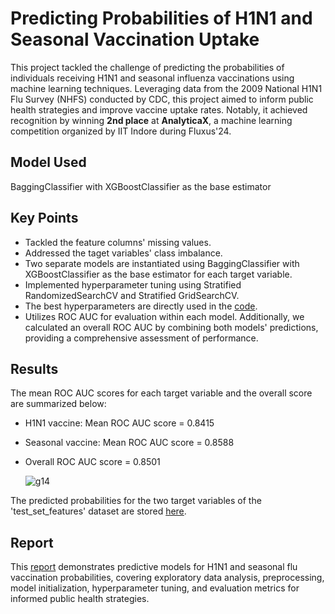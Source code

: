 

#  Predicting Probabilities of  H1N1 and Seasonal Vaccination Uptake

This project tackled the challenge of predicting the probabilities of individuals receiving H1N1 and seasonal influenza vaccinations using machine learning techniques. Leveraging data from the 2009 National H1N1 Flu Survey (NHFS) conducted by CDC, this project aimed to inform public health strategies and improve vaccine uptake rates. Notably, it achieved recognition by winning **2nd place** at **AnalyticaX**, a machine learning competition organized by IIT Indore during Fluxus'24.



## Model Used
BaggingClassifier with XGBoostClassifier as the base estimator
## Key Points
* Tackled the feature columns' missing values.
* Addressed the taget variables' class imbalance. 
* Two separate models are instantiated using BaggingClassifier with XGBoostClassifier as the base estimator for each target variable.
* Implemented hyperparameter tuning using Stratified RandomizedSearchCV and Stratified GridSearchCV.
* The best hyperparameters are directly used in the [code](https://github.com/Dream-Falls/AnalyticaX/blob/main/source_code.ipynb).
* Utilizes ROC AUC for evaluation within each model. Additionally, we calculated an overall ROC AUC by combining both models' predictions, providing a comprehensive assessment of performance.
## Results
The mean ROC AUC scores for each target variable and the overall score are summarized below:
   *  H1N1 vaccine: Mean ROC AUC score = 0.8415
   * Seasonal vaccine: Mean ROC AUC score = 0.8588
   * Overall ROC AUC score = 0.8501

     ![g14](https://github.com/Dream-Falls/AnalyticaX/assets/160475509/cd83bc46-19ec-4317-971d-96d2bd021567)


The predicted probabilities for the two target variables of the 'test_set_features' dataset are stored [here](https://github.com/Dream-Falls/AnalyticaX/blob/main/results.csv).

## Report

This [report](https://github.com/Dream-Falls/AnalyticaX/blob/main/report.pdf) demonstrates predictive models for H1N1 and seasonal flu vaccination probabilities, covering exploratory data analysis, preprocessing, model initialization, hyperparameter tuning, and evaluation metrics for informed public health strategies.
